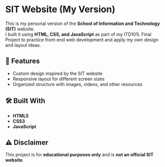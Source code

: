 # SIT Website (My Version)

This is my personal version of the **School of Information and Technology (SIT)** website.  
I built it using **HTML, CSS, and JavaScript** as part of my ITD101L Final Project to practice front-end web development and apply my own design and layout ideas.

## 🌟 Features
- Custom design inspired by the SIT website  
- Responsive layout for different screen sizes  
- Organized structure with images, videos, and other resources

## 🛠️ Built With
- **HTML5**  
- **CSS3**  
- **JavaScript**

## ⚠️ Disclaimer
This project is for **educational purposes only** and is **not an official SIT website**.
